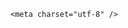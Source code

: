 <!DOCTYPE html>
<html lang="zh-CN">

<head>
    
<title>男子酒驾为逃避警察查车落水身亡，交警需要追堵躲避检查的人吗？逃跑会导致处罚加重多少？_腾讯新闻</title>
<meta name="keywords" content="酒驾,交通违法,交通事故,人身安全,公共安全,交警,刑事案件,驾驶人,逃逸,落水">
<meta name="description" content="2024年4月3日，广东省梅州市的周某参加公司聚餐时，喝了点酒。酒后，他骑摩托车返家途中，遇到梅州市公安局梅县区分局交通警察大队查车。为逃避查车，他弃车跳下距离路面6米高的江边绿道，随后又翻越绿道栏杆，溺水身亡。其妻陈女士认为，丈夫落水时，交警“见死不救”。为此，她及家人申请索赔超200万元。今年4月29日，广...">
<meta name="author" content="腾讯网">
<meta name="copyright" content="Copyright 1998 - 2025 Tencent. All Rights Reserved">
<meta property="og:type" content="news" />

<meta property="og:title" content="男子酒驾为逃避警察查车落水身亡，交警需要追堵躲避检查的人吗？逃跑会导致处罚加重多少？_腾讯新闻" />
<meta property="og:description" content="2024年4月3日，广东省梅州市的周某参加公司聚餐时，喝了点酒。酒后，他骑摩托车返家途中，遇到梅州市公安局梅县区分局交通警察大队查车。为逃避查车，他弃车跳下距离路面6米高的江边绿道，随后又翻越绿道栏杆，溺水身亡。其妻陈女士认为，丈夫落水时，交警“见死不救”。为此，她及家人申请索赔超200万元。今年4月29日，广..." />
<meta property="og:url" content="https://news.qq.com/rain/a/20250624Q037JB00" />
<meta property="og:image" content="https://inews.gtimg.com/news_ls/OIh5BDa8yL_e1oiF8Jw1OYorPfuomYulfaIyTbtWPzWiMAA_640330/0" />
<meta property="article:author" content="" />
<meta property="article:published_time" content="2025-06-24 17:35:39" />
<meta property="category" content="" />

    <meta charset="utf-8" />
<meta http-equiv="X-UA-Compatible" content="IE=Edge" />
<meta name="viewport" content="width=device-width, initial-scale=1, shrink-to-fit=no" />
<link rel="dns-prefetch" href="mat1.gtimg.com">
<link rel="dns-prefetch" href="i.news.qq.com">
<link rel="dns-prefetch" href="inews.gtimg.com">
<link rel="shortcut icon" href="https://mat1.gtimg.com/qqcdn/qqindex2021/favicon.ico">
<script nomodule="true" src="https://mat1.gtimg.com/qqcdn/qqindex2021/common-static/20240515201444/core3-37-1.min.js"></script>
<script>
  try {
    if (!window.IntersectionObserver) {
      var observerScript = document.createElement('script');
      observerScript.src = "https://mat1.gtimg.com/qqcdn/qqindex2021/common-static/20241024141058/intersection-observer-polyfill.js";
      document.head.appendChild(observerScript);
    }
  } catch (error) {}
</script>

<script>
  try {
    if (!Element.prototype.scrollTo) {
      var scrollScript = document.createElement('script');
      scrollScript.src = "https://mat1.gtimg.com/qqcdn/qqindex2021/common-static/20241025153001/scroll-behavior-polyfill.js";
      document.head.appendChild(scrollScript);
    }
  } catch (error) {}
</script>
<script>
  try {
    if ('scrollRestoration' in window.history) {
      window.history.scrollRestoration = 'manual';
    }
    window.isPcClient = Boolean(window.electron) && (
      window.navigator.userAgent.indexOf('pc-client') > 0 ||
      window.navigator.userAgent.indexOf('TencentNews') > 0
    );
  } catch {}
</script>
<script>
  try {
    if (window.isPcClient) {
      var bodyStyle = document.createElement('style');
      bodyStyle.innerText = 'body{ zoom: 0.95 }';
      document.head.appendChild(bodyStyle);
    }
  } catch {}
</script>
<script>
  window.DATA = {"categoryrray":{"sub_category_id":"2044","category_id":"229"},"emojiRelatedSwitch":1,"interaction_info":{"share_wechat_count":1},"questionInfo":{"url":"http://view.inews.qq.com/a/20250624Q037JB00","abstract":"","id":"20250624Q037JB00","longtitle":"男子酒驾为逃避警察查车落水身亡，交警需要追堵躲避检查的人吗？","question_short_title":"男子酒驾为逃避警察查车落水身亡，交警需要追堵躲避检查的人吗？逃跑会导致处罚加重多少？","relate_extend_infos":[{"articletype":"0","id":"20250623A08SEP00","longtitle":"丈夫为逃避交警查车落水身亡，妻子索赔超200万元，法院驳回","picShowType":"90092","thumbnails_qqnews":["https://inews.gtimg.com/news_ls/OiXdNoYqTt-Y1kPggxdSfoBMwGhsdTcE0wf-wxQ7wK-0QAA_294195/0"],"title":"丈夫为逃避交警查车落水身亡，妻子索赔超200万元，法院驳回","url":"https://view.inews.qq.com/a/20250623A08SEP00","abstract":"2024年4月3日，广东省梅州市的周某参加公司聚餐时，喝了点酒。酒后，他骑摩托车返家途中，遇到梅州市公安局梅县区分局交通警察大队查车。为逃避查车，他弃车跳下距离路面6米高的江边绿道，随后又翻越绿道栏杆，溺水身亡。其妻陈女士认为，丈夫落水时，交警“见死不救”。为此，她及家人申请索赔超200万元。今年4月29日，广..."}],"thumbnails_qqnews":["https://inews.gtimg.com/om_ls/OOTJRueLaLwON0misGI-UoTJRn4oYB9bKihzMUDSRFKwwAA_294195/0"],"title":"男子酒驾为逃避警察查车落水身亡，交警需要追堵躲避检查的人吗？逃跑会导致处罚加重多少？"},"FadCid":"","adInfo":{"openAdsComment":1,"openAdsPhotos":1,"openAdsText":1,"openRelatedNewsAd":1,"openAds":1},"enableDiffusion":1,"extra_property":{"FeedbackDetailDisableInsert":1,"zanSkinType":""},"iNewsRecommendLevel":1,"intro":"","title":"男子酒驾为逃避警察查车落水身亡，交警需要追堵躲避检查的人吗？逃跑会导致处罚加重多少？","url":"https://view.inews.qq.com/a/20250624Q037JB00","copyright_wording_share":"免责声明","detail_entry":{"is_orignal":1,"orignal_entry":1},"is_deleted":0,"news_app_recommend_status":4,"remarks":"","safe_cntl":{"close_share_pull":0,"close_all_emoticon_comment":0,"close_all_rel":0,"close_comment_dislike":0,"close_global_news_sis":0,"close_relate_thing":0,"emoticon_comment_mode":0,"close_all_ad":0,"close_all_favorite":0},"shareDesc":"腾讯新闻","content":null,"emojiSwitch":1,"copyright_share":"本文来自腾讯新闻客户端创作者，不代表腾讯新闻的观点和立场。","disableDeclare":1,"final_declare":["个人观点，仅供参考"],"news_update_time":1750759804,"relate_extend_infos":{"abstract":"2024年4月3日，广东省梅州市的周某参加公司聚餐时，喝了点酒。酒后，他骑摩托车返家途中，遇到梅州市公安局梅县区分局交通警察大队查车。为逃避查车，他弃车跳下距离路面6米高的江边绿道，随后又翻越绿道栏杆，溺水身亡。其妻陈女士认为，丈夫落水时，交警“见死不救”。为此，她及家人申请索赔超200万元。今年4月29日，广...","id":"20250623A08SEP00","imgURL":"https://inews.gtimg.com/news_ls/OiXdNoYqTt-Y1kPggxdSfoBMwGhsdTcE0wf-wxQ7wK-0QAA_640330/0","imgURLSmall":"https://inews.gtimg.com/news_ls/OiXdNoYqTt-Y1kPggxdSfoBMwGhsdTcE0wf-wxQ7wK-0QAA_150120/0","longTitle":"丈夫为逃避交警查车落水身亡，妻子索赔超200万元，法院驳回","title":"丈夫为逃避交警查车落水身亡，妻子索赔超200万元，法院驳回","url":"http://view.inews.qq.com/a/20250623A08SEP00"},"ret":0,"ai_switch":true,"closeCommentBanner":0,"shareCount":1,"surl":"https://view.inews.qq.com/a/20250624Q037JB00","answer_num":2,"already_answer":false,"likeInfo":0,"self_declare":{"declare":"个人观点，仅供参考"},"commentid":"","isSensitive":0,"question_id":"","abstract":"","channelEntryJumpType":1,"atype":232,"content_words_num":39,"shareImg":"https://inews.gtimg.com/om_ls/OOTJRueLaLwON0misGI-UoTJRn4oYB9bKihzMUDSRFKwwAA_870492/0","all_long_pic":1,"attribute":{},"forbidCommentUpDown":0,"id":"20250624Q037JB00","time":"2025-06-24 10:21:05","article_category":"229","card":{"icon":"https://inews.gtimg.com/om_ls/OPBO91JgEbYG-O62jC2hCRA_yoydsA8oEANb87pxgNxKgAA_200200/0","suid":"8QMc339d5IQeuTzY5QN3","vip_icon_night":"http://inews.gtimg.com/newsapp_ls/0/14876052067/0","vip_type":"30012","vip_icon":"http://inews.gtimg.com/newsapp_ls/0/14876051701/0","vip_type_new":"30012","liveInfo":{},"msgEntry":1,"vip_desc":"腾讯新闻问答课代表官方账号","cpLevel":2,"chlid":"22983986","chlname":"问答课代表","desc":"腾讯新闻问答课代表，结合当下热点新闻和网友热议，发现好问题，期待好回答。","uin":"ecbe89d289b6198c7996f16538ebc224f9","update_frequency":"1970-01-01 08:00:00","vip_place":"left"},"cms_id":"20250624Q037JB00","articleId":"20250624Q04JCR00","article_type":232,"tags":"","desc":"2024年4月3日，广东省梅州市的周某参加公司聚餐时，喝了点酒。酒后，他骑摩托车返家途中，遇到梅州市公安局梅县区分局交通警察大队查车。为逃避查车，他弃车跳下距离路面6米高的江边绿道，随后又翻越绿道栏杆，溺水身亡。其妻陈女士认为，丈夫落水时，交警“见死不救”。为此，她及家人申请索赔超200万元。今年4月29日，广...","videoArr":[]};
</script>
<script>
  window.channelInfo = {"channelConfig":{"channelNav":[{"_auto_id":"1","active_alien_img":"","alien_img":"","channel_id":"news_news_home","is_local":"0","link":"https://www.qq.com","name_cn":"首页","name_en":"home"},{"_auto_id":"2","active_alien_img":"","alien_img":"","channel_id":"news_news_top","is_local":"0","link":"","name_cn":"要闻","name_en":"news"},{"_auto_id":"4","active_alien_img":"","alien_img":"","channel_id":"news_news_bj","is_local":"1","link":"","name_cn":"北京","name_en":"bj"},{"_auto_id":"5","active_alien_img":"","alien_img":"","channel_id":"news_news_tech","is_local":"0","link":"","name_cn":"科技","name_en":"tech"},{"_auto_id":"6","active_alien_img":"","alien_img":"","channel_id":"news_news_edu","is_local":"0","link":"","name_cn":"教育","name_en":"edu"},{"_auto_id":"7","active_alien_img":"https://inews.gtimg.com/newsapp_bt/0/06091154503_335/0","alien_img":"https://inews.gtimg.com/newsapp_bt/0/06091154503_335/0","channel_id":"news_news_download","is_local":"0","link":"https://news.qq.com/mobile/","name_cn":"电脑版","name_en":"https://news.qq.com/mobile/"},{"_auto_id":"8","active_alien_img":"","alien_img":"","channel_id":"tv","is_local":"0","link":"https://v.qq.com/channel/tv/?ptag=qqnews","name_cn":"电视剧","name_en":"tv"},{"_auto_id":"9","active_alien_img":"","alien_img":"","channel_id":"news_news_finance","is_local":"0","link":"","name_cn":"财经","name_en":"finance"},{"_auto_id":"10","active_alien_img":"","alien_img":"","channel_id":"news_news_qa","is_local":"0","link":"","name_cn":"热问","name_en":"qa"},{"_auto_id":"11","active_alien_img":"","alien_img":"","channel_id":"news_news_ent","is_local":"0","link":"","name_cn":"娱乐","name_en":"ent"},{"_auto_id":"13","active_alien_img":"","alien_img":"","channel_id":"variety","is_local":"0","link":"https://v.qq.com/channel/variety/?ptag=qqnews","name_cn":"综艺","name_en":"variety"},{"_auto_id":"14","active_alien_img":"","alien_img":"","channel_id":"news_news_sports","is_local":"0","link":"","name_cn":"体育","name_en":"sports"},{"_auto_id":"15","active_alien_img":"","alien_img":"","channel_id":"news_news_nba","is_local":"0","link":"","name_cn":"NBA","name_en":"nba"},{"_auto_id":"16","active_alien_img":"","alien_img":"","channel_id":"news_news_world","is_local":"0","link":"","name_cn":"国际","name_en":"world"},{"_auto_id":"17","active_alien_img":"","alien_img":"","channel_id":"news_news_mil","is_local":"0","link":"","name_cn":"军事","name_en":"milite"},{"_auto_id":"18","active_alien_img":"","alien_img":"","channel_id":"news_news_auto","is_local":"0","link":"","name_cn":"汽车","name_en":"auto"},{"_auto_id":"19","active_alien_img":"","alien_img":"","channel_id":"news_news_house","is_local":"0","link":"","name_cn":"房产","name_en":"house"},{"_auto_id":"20","active_alien_img":"","alien_img":"","channel_id":"news_news_antip","is_local":"0","link":"","name_cn":"健康","name_en":"health"},{"_auto_id":"21","active_alien_img":"","alien_img":"","channel_id":"news_news_video","is_local":"0","link":"","name_cn":"视频","name_en":"video"},{"_auto_id":"22","active_alien_img":"","alien_img":"","channel_id":"news_news_game","is_local":"0","link":"","name_cn":"游戏","name_en":"games"},{"_auto_id":"24","active_alien_img":"","alien_img":"","channel_id":"news_news_nchupin","is_local":"0","link":"","name_cn":"眼界","name_en":"chupin"},{"_auto_id":"25","active_alien_img":"","alien_img":"","channel_id":"news_news_football","is_local":"0","link":"","name_cn":"足球","name_en":"football"},{"_auto_id":"26","active_alien_img":"","alien_img":"","channel_id":"news_news_kepu","is_local":"0","link":"","name_cn":"科学","name_en":"kepu"},{"_auto_id":"28","active_alien_img":"","alien_img":"","channel_id":"news_news_digi","is_local":"0","link":"","name_cn":"数码","name_en":"digi"},{"_auto_id":"31","active_alien_img":"","alien_img":"","channel_id":"ymzx","is_local":"0","link":"https://gamer.qq.com/v2/cloudgame/game/96897?ichannel=txxwpc0Ftxxwpc1","name_cn":"元梦之星","name_en":"news_news_ymzx"},{"_auto_id":"32","active_alien_img":"","alien_img":"","channel_id":"movie","is_local":"0","link":"https://v.qq.com/channel/movie/?ptag=qqnews","name_cn":"电影","name_en":"movie"},{"_auto_id":"34","active_alien_img":"","alien_img":"","channel_id":"news_news_esport","is_local":"0","link":"","name_cn":"电竞","name_en":"esport"},{"_auto_id":"35","active_alien_img":"","alien_img":"","channel_id":"news_news_history","is_local":"0","link":"","name_cn":"历史","name_en":"history"},{"_auto_id":"36","active_alien_img":"","alien_img":"","channel_id":"news_news_baby","is_local":"0","link":"","name_cn":"育儿","name_en":"baby"},{"_auto_id":"37","active_alien_img":"","alien_img":"","channel_id":"hbjy","is_local":"0","link":"https://gp.qq.com/act/a20250421mnqlx/news.shtml","name_cn":"和平精英","name_en":"news_news_hbjy"},{"_auto_id":"38","active_alien_img":"","alien_img":"","channel_id":"cloud_gamer","is_local":"0","link":"https://gamer.qq.com/?ichannel=txxwpc0Ftxxwpc1","name_cn":"云游戏","name_en":"cloud_gamer"},{"_auto_id":"39","active_alien_img":"","alien_img":"","channel_id":"news_news_lic","is_local":"0","link":"","name_cn":"理财","name_en":"finance_licai"},{"_auto_id":"40","active_alien_img":"","alien_img":"","channel_id":"news_news_istock","is_local":"0","link":"","name_cn":"股票","name_en":"finance_stock"},{"_auto_id":"41","active_alien_img":"","alien_img":"","channel_id":"ren_min_shi_pin","is_local":"0","link":"https://news.qq.com/omn/author/8QMd3Hld74cbujbY?tab=om_video","name_cn":"人民视频","name_en":"ren_min_shi_pin"},{"_auto_id":"42","active_alien_img":"","alien_img":"","channel_id":"news_news_weather","is_local":"0","link":"https://tianqi.qq.com/index.htm","name_cn":"天气","name_en":"weather"}]}};
</script>
<script>
  window.articleConfig = {"rightConfig":[{"_auto_id":"1","category_key":"default","modules":"{\"moduleList\":[{\"title\":\"精选视频\",\"id\":\"video_album\",\"videoType\":\"tag\",\"videoId\":\"aUepxrtchGM=\"},{\"title\":\"下载条\",\"id\":\"download_banner\",\"isSticky\":1},{\"title\":\"热点榜\",\"id\":\"hot_rank_list\",\"isSticky\":1},{\"title\":\"广告推广\",\"id\":\"ssp_ad_module\",\"category\":\"ad_ssp\",\"loid\":\"109\",\"isSticky\":1}]}"}],"tonglanAdConfig":[],"bottomConfig":[],"videoAdConfig":[],"rightGameConfig":[]};
</script>
<script src="https://mat1.gtimg.com/www/js/emonitor/custom_ed041a23.js" charset="utf-8"></script>
<script>
  try {
    function ignoreBrowsers() {
      var userAgent = window.navigator.userAgent || '';
      return [
        /(googlebot|bingbot|yandex|twitterbot|facebookexternalhit|rogerbot|linkedinbot|embedly|quora link preview|showyoubot|outbrain|pinterest\/0\.|pinterestbot|slackbot|vkShare|W3C_Validator|whatsapp|petalbot|applebot|mpcrawler|spider)/i,
      ].some(function(element) {
        return element.test(userAgent);
      });
    }
    function ignoreErrors(errDesc) {
      if (!errDesc) {
        return false;
      }
      return [
        "chrome-extension",
      ].some(function (element) {
        return errDesc.indexOf(element) > -1;
      });
    }
    window.emonitorIns = emonitor.create({
      name: 'newsqq_quesionArticle',
      atta: {
        name: 'newsqq',
      },
      mode: '007',
      cdn: {
        sampling: 0.01,
      },
      onBeforeSend: function(data) {
        try {
          if (ignoreBrowsers()) {
            return false;
          }
          var emonitorCgiHost = data.source.cgihost;
          var emonitorHttpCode = String(data.source.httpcode);
          if (  emonitorHttpCode === '0' && (emonitorCgiHost === 'op.ssp.qq.com' || emonitorCgiHost === 'news.ssp.qq.com' )) {
            return false;
          }
          if (data.type === 'cgi' && ['i.news.qq.com', 'otheve.beacon.qq.com', 'op.ssp.qq.com', 'n.ssp.qq.com', 'news.ssp.qq.com', 'vm.gtimg.cn', 'r.inews.qq.com', 'dev.inews.qq.com'].indexOf(emonitorCgiHost) < 0) {
            return false;
          }

          if ((data.type === 'console' || data.type === 'jserror') && ignoreErrors(data.source.err_desc || data.source.err_msg)) {
            return false;
          }
        } catch (err) {
          console.warn(err);
        }
      },
      onMaxTimeOut: function(defaultConfig) {
        var rootDOM = document.getElementById('root');
        if (rootDOM && rootDOM.childNodes && rootDOM.childNodes.length === 0) {
          emonitorIns.config({
            baseUrl: defaultConfig.pecker.error,
          }).send({
            err_type: 'whitescreen',
          });
        }
      }
    });
  } catch (err) {
    console.warn(err);
  }
</script>
<link href="https://mat1.gtimg.com/qqcdn/qqindex2021/common-static/hel/qqnews-pc-dc_20250623071105/static/css/qa.css" rel="stylesheet">

<script>window.__HEL_PRESET_META__={"qqnews-pc-components":{"app":{"id":1366,"name":"qqnews-pc-components","app_group_name":"qqnews-pc-components","proj_ver":{"map":{},"utime":0},"online_version":"qqnews-pc-components_20250623071016","build_version":"qqnews-pc-components_20250623071016","update_at":"2025-06-23T11:38:22.000Z","desc":"set by [watch], from container [formal.pc.dc.sz101011] worker [0]"},"version":{"sub_app_name":"qqnews-pc-components","sub_app_version":"qqnews-pc-components_20250623071016","src_map":{"webDirPath":"https://mat1.gtimg.com/qqcdn/qqindex2021/common-static/hel/qqnews-pc-components_20250623071016","htmlIndexSrc":"https://mat1.gtimg.com/qqcdn/qqindex2021/common-static/hel/qqnews-pc-components_20250623071016/index.html","extractMode":"all","iframeSrc":"","chunkCssSrcList":["https://mat1.gtimg.com/qqcdn/qqindex2021/common-static/hel/qqnews-pc-components_20250623071016/static/css/index.css"],"chunkJsSrcList":["https://mat1.gtimg.com/qqcdn/qqindex2021/common-static/hel/qqnews-pc-components_20250623071016/static/js/index.js"],"staticCssSrcList":[],"staticJsSrcList":["https://mat1.gtimg.com/qqcdn/qqindex2021/static/20231212123233/react.production.min.js","https://mat1.gtimg.com/qqcdn/qqindex2021/static/20231212123233/react-dom.production.min.js","https://mat1.gtimg.com/qqcdn/qqindex2021/common-static/hel/hel-base-v16.js"],"relativeCssSrcList":[],"relativeJsSrcList":[],"privCssSrcList":[],"srvModSrcList":[],"srvModSrcIndex":"","headAssetList":[{"tag":"staticScript","append":false,"attrs":{"src":"https://mat1.gtimg.com/qqcdn/qqindex2021/static/20231212123233/react.production.min.js"}},{"tag":"staticScript","append":false,"attrs":{"src":"https://mat1.gtimg.com/qqcdn/qqindex2021/static/20231212123233/react-dom.production.min.js"}},{"tag":"staticScript","append":false,"attrs":{"src":"https://mat1.gtimg.com/qqcdn/qqindex2021/common-static/hel/hel-base-v16.js"}},{"tag":"script","append":true,"attrs":{"src":"https://mat1.gtimg.com/qqcdn/qqindex2021/common-static/hel/qqnews-pc-components_20250623071016/static/js/index.js","defer":""}},{"tag":"link","append":true,"attrs":{"href":"https://mat1.gtimg.com/qqcdn/qqindex2021/common-static/hel/qqnews-pc-components_20250623071016/static/css/index.css","rel":"stylesheet"}}],"bodyAssetList":[]},"update_at":"2025-06-23T11:11:04.000Z","create_at":"2025-06-23T11:11:04.000Z","_worker_id":"0"}}}</script>
<script>window.__VIEW_PATH__="question.ejs";</script>
</head>

<body id="dc-question-body">
  <div id="root"></div>
    <iframe style="display: none;" src="https://i.news.qq.com/web_backend/getWebPacUid"></iframe>
<script src="https://mat1.gtimg.com/qqcdn/qqindex2021/common-static/20240805160928/react.production.min.js"></script>
<script src="https://mat1.gtimg.com/qqcdn/qqindex2021/common-static/20240805160928/react-dom.production.min.js"></script>
<script src="https://mat1.gtimg.com/qqcdn/qqindex2021/common-static/20241018171503/universal-report.min.js"></script>
<script defer type="text/javascript" src="https://mat1.gtimg.com/qqcdn/qqindex2021/libs/barrier/aria.js?appid=9327b8b06379d9d1728bbfbe2025ef9c" charset="utf-8"></script>
<script defer src="https://t.captcha.qq.com/TCaptcha.js"></script>
<script>document.cookie="hel_err=;path=/;";</script>
<script src="https://mat1.gtimg.com/qqcdn/qqindex2021/common-static/hel/hel-base-v16.js"></script>
<script src="https://mat1.gtimg.com/qqcdn/qqindex2021/common-static/hel/qqnews-pc-hel-entry_20250117174052/static/js/index.js"></script>
<link rel="preload" href="https://mat1.gtimg.com/qqcdn/qqindex2021/common-static/hel/qqnews-pc-dc_20250623071105/static/js/qa.js" as="script">
<link rel="preload" href="https://mat1.gtimg.com/qqcdn/qqindex2021/common-static/hel/qqnews-pc-components_20250623071016/static/js/index.js" as="script">
<script>window.loadProject("https://mat1.gtimg.com/qqcdn/qqindex2021/common-static/hel/qqnews-pc-dc_20250623071105/static/js/qa.js");</script>
<iframe id="videoFrame" style="display: none;" src="https://video.qq.com/cookie/sync_qqnews.html"></iframe>
</body>

</html>

